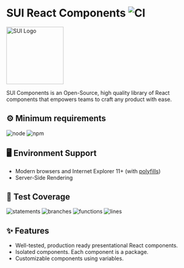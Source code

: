 # SUI React Components ![CI](https://github.com/SUI-Components/sui-components/workflows/CI/badge.svg)

<img src="https://avatars2.githubusercontent.com/u/13288987?s=200&v=4" alt="SUI Logo" width="150">

SUI Components is an Open-Source, high quality library of React components that empowers teams to craft any product with ease.

## ⚙️ Minimum requirements
![node](https://shields.io/badge/node-v16+-lightgray?logo=nodedotjs&logoWidth=20&style=for-the-badge)
![npm](https://shields.io/badge/npm-v7+-lightgrey?logo=npm&logoWidth=20&style=for-the-badge)

## 🖥 Environment Support

- Modern browsers and Internet Explorer 11+ (with [polyfills](https://github.com/SUI-Components/sui/tree/master/packages/sui-polyfills))
- Server-Side Rendering

## 🧪 Test Coverage

![statements](https://shields.io/badge/statements-74.8%25-orange)
![branches](https://shields.io/badge/branches-62.21%25-red)
![functions](https://shields.io/badge/functions-63.52%25-red)
![lines](https://shields.io/badge/lines-76.59%25-yellow)

## ✨ Features

- Well-tested, production ready presentational React components.
- Isolated components. Each component is a package.
- Customizable components using variables.
